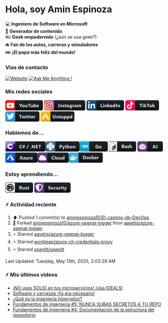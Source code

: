 # Hola, soy Amin Espinoza

:computer: **Ingeniero de Software en Microsoft**  
:pencil: **Generador de contenido**  
:eyeglasses: **Geek empedernido** (¿aún se usa geek?)  
:oncoming_automobile: **Fan de los autos, carreras y simuladores**  
:family: **¡El papá más feliz del mundo!**

### Vías de contacto

[![Website](https://img.shields.io/badge/aminespinoza.com-up-green?style=for-the-badge)][website]
[![Ask Me Anything !](https://img.shields.io/badge/Ask%20me-anything-1abc9c.svg?style=for-the-badge)](https://calendly.com/aminespinoza/consultoria)

### Mis redes sociales
[<img src="./assets/social/youtube.png"/>][youtube]
[<img src="./assets/social/instagram.png"/>][instagram]
[<img src="./assets/social/linkedin.png"/>][linkedin]
[<img src="./assets/social/tiktok.png"/>][linkedin]
[<img src="./assets/social/twitter.png"/>][twitter]
[<img src="./assets/social/untappd.png"/>][untappd]

### Hablemos de...
<img src="./assets/tech/csharp_dotnet.png"/><img src="./assets/tech/python.png"/><img src="./assets/tech/go.png"/><img src="./assets/tech/bash.png"/>
<img src="./assets/tech/ai.png"/><img src="./assets/tech/azure.png"/><img src="./assets/tech/cloud.png"/><img src="./assets/tech/docker.png"/>

### Estoy aprendiendo...
<img src="./assets/tech/rust.png"/> <img src="./assets/tech/security.png"/>


### :zap: Actividad reciente
<!--RECENT_ACTIVITY:start-->
1. ⬆️ Pushed 1 commit(s) to [aminespinoza10/El-camino-de-DevOps](https://github.com/aminespinoza10/El-camino-de-DevOps)<br>
2. 🔱 Forked [aminespinoza10/azure-openai-logger](https://github.com/aminespinoza10/azure-openai-logger) from [aavetis/azure-openai-logger](https://github.com/aavetis/azure-openai-logger)<br>
3. ⭐ Starred [aavetis/azure-openai-logger](https://github.com/aavetis/azure-openai-logger)<br>
4. ⭐ Starred [workleap/azure-cli-credentials-proxy](https://github.com/workleap/azure-cli-credentials-proxy)<br>
5. ⭐ Starred [openlit/openlit](https://github.com/openlit/openlit)<br>
<!--RECENT_ACTIVITY:end-->
<!--RECENT_ACTIVITY:last_update-->
Last Updated: Tuesday, May 13th, 2025, 2:03:29 AM
<!--RECENT_ACTIVITY:last_update_end-->

### :zap: Mis últimos videos
<!-- YOUTUBE:START -->
- [¡NO uses SOLID en tus microservicios! ¡Usa IDEALS!](https://www.youtube.com/watch?v=RL4UUSjYD-E)
- [Software y cervezas ¡Ya era necesario!](https://www.youtube.com/watch?v=FcW4Zy0zHWk)
- [¿Qué es la ingeniería hiperveloz?](https://www.youtube.com/watch?v=7yQnEFOBsso)
- [Fundamentos de ingeniería #5: NUNCA SUBAS SECRETOS A TU REPO](https://www.youtube.com/watch?v=PjTQ27KaAgs)
- [Fundamentos de ingeniería #4: Documentación de la estructura del repositorio](https://www.youtube.com/watch?v=MFTE072Muac)
<!-- YOUTUBE:END -->


[website]: https://aminespinoza.com/
[twitter]: https://twitter.com/aminespinoza
[youtube]: https://www.youtube.com/c/AminEspinoza
[linkedin]: https://www.linkedin.com/in/amin-espinoza-71b24661/
[instagram]: https://www.instagram.com/aminespinoza10/
[untappd]: https://untappd.com/user/aminespinoza
